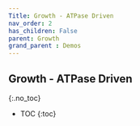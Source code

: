 ```yaml
---
Title: Growth - ATPase Driven
nav_order: 2
has_children: False
parent: Growth
grand_parent : Demos
---
```

## Growth - ATPase Driven
{:.no_toc}

* TOC
{:toc}